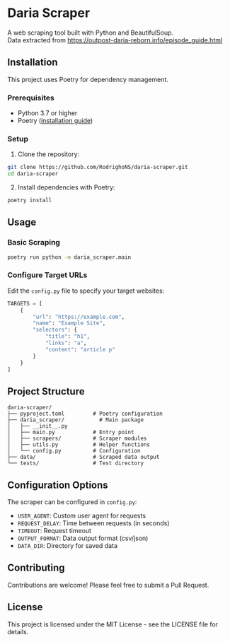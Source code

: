 # Daria Scraper

A web scraping tool built with Python and BeautifulSoup.<br>
Data extracted from https://outpost-daria-reborn.info/episode_guide.html

## Installation

This project uses Poetry for dependency management.

### Prerequisites

- Python 3.7 or higher
- Poetry ([installation guide](https://python-poetry.org/docs/#installation))

### Setup

1. Clone the repository:

```bash
git clone https://github.com/RodrighoNS/daria-scraper.git
cd daria-scraper
```

2. Install dependencies with Poetry:

```bash
poetry install
```

## Usage

### Basic Scraping

```bash
poetry run python -m daria_scraper.main
```

### Configure Target URLs

Edit the `config.py` file to specify your target websites:

```python
TARGETS = [
    {
        "url": "https://example.com",
        "name": "Example Site",
        "selectors": {
            "title": "h1",
            "links": "a",
            "content": "article p"
        }
    }
]
```

## Project Structure

```
daria-scraper/
├── pyproject.toml         # Poetry configuration
├── daria_scraper/           # Main package
│   ├── __init__.py
│   ├── main.py            # Entry point
│   ├── scrapers/          # Scraper modules
│   ├── utils.py           # Helper functions
│   └── config.py          # Configuration
├── data/                  # Scraped data output
└── tests/                 # Test directory
```

## Configuration Options

The scraper can be configured in `config.py`:

- `USER_AGENT`: Custom user agent for requests
- `REQUEST_DELAY`: Time between requests (in seconds)
- `TIMEOUT`: Request timeout
- `OUTPUT_FORMAT`: Data output format (csv/json)
- `DATA_DIR`: Directory for saved data

## Contributing

Contributions are welcome! Please feel free to submit a Pull Request.

## License

This project is licensed under the MIT License - see the LICENSE file for details.
